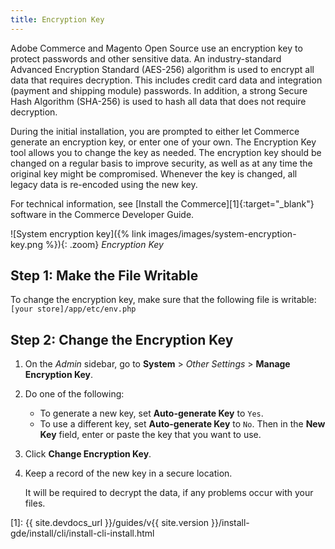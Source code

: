 ```yaml
---
title: Encryption Key
---
```


Adobe Commerce and Magento Open Source use an encryption key to protect passwords and other sensitive data. An industry-standard Advanced Encryption Standard (AES-256) algorithm is used to encrypt all data that requires decryption. This includes credit card data and integration (payment and shipping module) passwords. In addition, a strong Secure Hash Algorithm (SHA-256) is used to hash all data that does not require decryption.

During the initial installation, you are prompted to either let Commerce generate an encryption key, or enter one of your own. The Encryption Key tool allows you to change the key as needed. The encryption key should be changed on a regular basis to improve security, as well as at any time the original key might be compromised. Whenever the key is changed, all legacy data is re-encoded using the new key.

For technical information, see [Install the Commerce][1]{:target="_blank"} software in the Commerce Developer Guide.

![System encryption key]({% link images/images/system-encryption-key.png %}){: .zoom}
_Encryption Key_

## Step 1: Make the File Writable

To change the encryption key, make sure that the following file is writable: `[your store]/app/etc/env.php`

## Step 2: Change the Encryption Key

1. On the _Admin_ sidebar, go to **System** > _Other Settings_ > **Manage Encryption Key**.

1. Do one of the following:

    - To generate a new key, set **Auto-generate Key** to `Yes`.
    - To use a different key, set **Auto-generate Key** to `No`. Then in the **New Key** field, enter or paste the key that you want to use.

1. Click **Change Encryption Key**.

1. Keep a record of the new key in a secure location.

   It will be required to decrypt the data, if any problems occur with your files.

[1]: {{ site.devdocs_url }}/guides/v{{ site.version }}/install-gde/install/cli/install-cli-install.html
